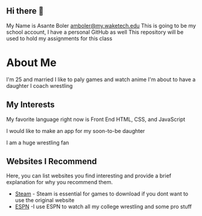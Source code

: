 ## Hi there 👋


My Name is Asante Boler 
amboler@my.waketech.edu
This is going to be my school account, I have a personal GitHub as well
This repository will be used to hold my assignments for this class 

# About Me
I'm 25 and married 
I like to paly games and watch anime 
I'm about to have a daughter 
I coach wrestling 

## My Interests
My favorite language right now is Front End HTML, CSS, and JavaScript

I would like to make an app for my soon-to-be daughter

I am a huge wrestling fan 

## Websites I Recommend

Here, you can list websites you find interesting and provide a brief explanation for why you recommend them. 

- [Steam](https://www.steam.com) - Steam is essential for games to download if you dont want to use the original website
- [ESPN](https://www.espn.com) -I use ESPN to watch all my college wrestling and some pro stuff

